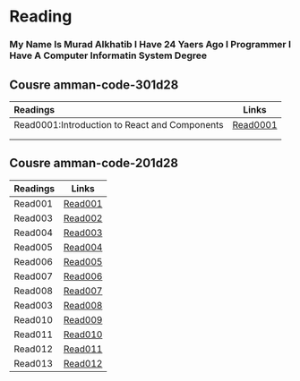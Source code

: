 # Reading
### My Name Is Murad Alkhatib I Have 24 Yaers Ago I Programmer I Have A Computer Informatin System Degree


## Cousre amman-code-301d28

| Readings | Links  | 
| :------------ |:---------------:| 
| Read0001:Introduction to React and Components     | [Read0001](Read0001) | 
|      |         
|      |           


## Cousre amman-code-201d28

| Readings  | Links  |
| :------------ |:---------------:| 
| Read001      |[Read001](Read001)|
| Read003      |[Read002](Read002)| 
| Read004      |[Read003](Read003)| 
| Read005      |[Read004](Read004)| 
| Read006      |[Read005](Read005)| 
| Read007      |[Read006](Read006)| 
| Read008      |[Read007](Read007)| 
| Read003      |[Read008](Read008)| 
| Read010      |[Read009](Read009)| 
| Read011      |[Read010](Read010)| 
| Read012      |[Read011](Read011)| 
| Read013      |[Read012](Read013)|

  





